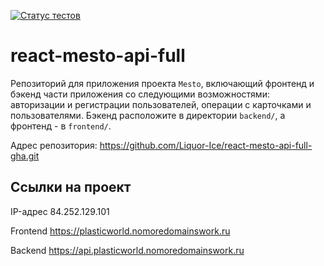 [![Статус тестов](../../actions/workflows/tests.yml/badge.svg)](../../actions/workflows/tests.yml)

# react-mesto-api-full
Репозиторий для приложения проекта `Mesto`, включающий фронтенд и бэкенд части приложения со следующими возможностями: авторизации и регистрации пользователей, операции с карточками и пользователями. Бэкенд расположите в директории `backend/`, а фронтенд - в `frontend/`.

Адрес репозитория: https://github.com/Liquor-Ice/react-mesto-api-full-gha.git

## Ссылки на проект

IP-адрес 84.252.129.101

Frontend https://plasticworld.nomoredomainswork.ru

Backend https://api.plasticworld.nomoredomainswork.ru
